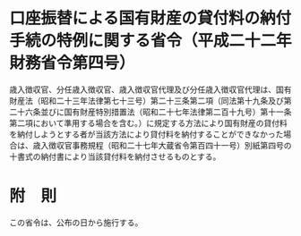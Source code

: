 # 口座振替による国有財産の貸付料の納付手続の特例に関する省令（平成二十二年財務省令第四号）
歳入徴収官、分任歳入徴収官、歳入徴収官代理及び分任歳入徴収官代理は、国有財産法（昭和二十三年法律第七十三号）第二十三条第二項（同法第十九条及び第二十六条並びに国有財産特別措置法（昭和二十七年法律第二百十九号）第十一条第二項において準用する場合を含む。）に規定する方法により国有財産の貸付料を納付しようとする者が当該方法により貸付料を納付することができなかった場合は、歳入徴収官事務規程（昭和二十七年大蔵省令第百四十一号）別紙第四号の十書式の納付書により当該貸付料を納付させるものとする。
# 附　則
この省令は、公布の日から施行する。
